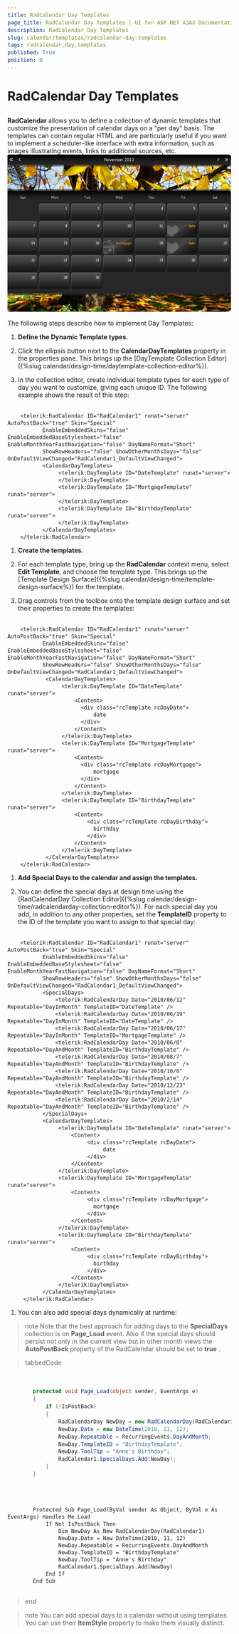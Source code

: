 ```yaml
---
title: RadCalendar Day Templates
page_title: RadCalendar Day Templates | UI for ASP.NET AJAX Documentation
description: RadCalendar Day Templates
slug: calendar/templates/radcalendar-day-templates
tags: radcalendar,day,templates
published: True
position: 0
---
```


# RadCalendar Day Templates



## 

__RadCalendar__ allows you to define a collection of dynamic templates that customize the presentation of calendar days on a "per day" basis. The templates can contain regular HTML and are particularly useful if you want to implement a scheduler-like interface with extra information, such as images illustrating events, links to additional sources, etc.![Templated RadCalendar](images/calendar_SpecialDayTemplates.png)

The following steps describe how to implement Day Templates:

1. __Define the Dynamic Template types.__

1. Click the ellipsis button next to the __CalendarDayTemplates__ property in the properties pane. This brings up the [DayTemplate Collection Editor]({%slug calendar/design-time/daytemplate-collection-editor%}).

1. In the collection editor, create individual template types for each type of day you want to customize, giving each unique ID. The following example shows the result of this step:

````ASPNET
	     
	<telerik:RadCalendar ID="RadCalendar1" runat="server" AutoPostBack="true" Skin="Special"
	       EnableEmbeddedSkins="false" EnableEmbeddedBaseStylesheet="false" EnableMonthYearFastNavigation="false" DayNameFormat="Short"
	       ShowRowHeaders="false" ShowOtherMonthsDays="false" OnDefaultViewChanged="RadCalendar1_DefaultViewChanged">
	       <CalendarDayTemplates>
	            <telerik:DayTemplate ID="DateTemplate" runat="server">
	            </telerik:DayTemplate>
	            <telerik:DayTemplate ID="MortgageTemplate" runat="server">
	            </telerik:DayTemplate>
	            <telerik:DayTemplate ID="BirthdayTemplate" runat="server">
	            </telerik:DayTemplate>
	       </CalendarDayTemplates>
	</telerik:RadCalendar>
````



1. __Create the templates.__

1. For each template type, bring up the __RadCalendar__ context menu, select __Edit Template__, and choose the template type. This brings up the [Template Design Surface]({%slug calendar/design-time/template-design-surface%}) for the template.

1. Drag controls from the toolbox onto the template design surface and set their properties to create the templates:

````ASPNET
	     
	<telerik:RadCalendar ID="RadCalendar1" runat="server" AutoPostBack="true" Skin="Special"
	       EnableEmbeddedSkins="false" EnableEmbeddedBaseStylesheet="false" EnableMonthYearFastNavigation="false" DayNameFormat="Short"
	       ShowRowHeaders="false" ShowOtherMonthsDays="false" OnDefaultViewChanged="RadCalendar1_DefaultViewChanged">
	        <CalendarDayTemplates>
	             <telerik:DayTemplate ID="DateTemplate" runat="server">
	                 <Content>
	                   <div class="rcTemplate rcDayDate">
	                       date
	                   </div>
	                 </Content>
	             </telerik:DayTemplate>
	             <telerik:DayTemplate ID="MortgageTemplate" runat="server">
	                 <Content>
	                   <div class="rcTemplate rcDayMortgage">
	                       mortgage
	                   </div>
	                 </Content>
	             </telerik:DayTemplate>
	             <telerik:DayTemplate ID="BirthdayTemplate" runat="server">
	                 <Content>
	                     <div class="rcTemplate rcDayBirthday">
	                       birthday
	                     </div>
	                 </Content>
	             </telerik:DayTemplate>
	        </CalendarDayTemplates>
	</telerik:RadCalendar>
````



1. __Add Special Days to the calendar and assign the templates.__

1. You can define the special days at design time using the [RadCalendarDay Collection Editor]({%slug calendar/design-time/radcalendarday-collection-editor%}). For each special day you add, in addition to any other properties, set the __TemplateID__ property to the ID of the template you want to assign to that special day:

````ASPNET
	     
	<telerik:RadCalendar ID="RadCalendar1" runat="server" AutoPostBack="true" Skin="Special"
	       EnableEmbeddedSkins="false" EnableEmbeddedBaseStylesheet="false" EnableMonthYearFastNavigation="false" DayNameFormat="Short"
	       ShowRowHeaders="false" ShowOtherMonthsDays="false" OnDefaultViewChanged="RadCalendar1_DefaultViewChanged">
	       <SpecialDays>
	           <telerik:RadCalendarDay Date="2010/06/12" Repeatable="DayInMonth" TemplateID="DateTemplate" />
	           <telerik:RadCalendarDay Date="2010/06/19" Repeatable="DayInMonth" TemplateID="DateTemplate" />
	           <telerik:RadCalendarDay Date="2010/06/17" Repeatable="DayInMonth" TemplateID="MortgageTemplate" />
	           <telerik:RadCalendarDay Date="2010/06/8" Repeatable="DayAndMonth" TemplateID="BirthdayTemplate" />
	           <telerik:RadCalendarDay Date="2010/08/7" Repeatable="DayAndMonth" TemplateID="BirthdayTemplate" />
	           <telerik:RadCalendarDay Date="2010/10/8" Repeatable="DayAndMonth" TemplateID="BirthdayTemplate" />
	           <telerik:RadCalendarDay Date="2010/12/23" Repeatable="DayAndMonth" TemplateID="BirthdayTemplate" />
	           <telerik:RadCalendarDay Date="2010/2/14" Repeatable="DayAndMonth" TemplateID="BirthdayTemplate" />
	       </SpecialDays>
	       <CalendarDayTemplates>
	            <telerik:DayTemplate ID="DateTemplate" runat="server">
	                <Content>
	                     <div class="rcTemplate rcDayDate">
	                          date
	                     </div>
	                </Content>
	            </telerik:DayTemplate>
	            <telerik:DayTemplate ID="MortgageTemplate" runat="server">
	                <Content>
	                     <div class="rcTemplate rcDayMortgage">
	                       mortgage
	                     </div>
	                </Content>
	            </telerik:DayTemplate>
	            <telerik:DayTemplate ID="BirthdayTemplate" runat="server">
	                <Content>
	                     <div class="rcTemplate rcDayBirthday">
	                       birthday
	                     </div>
	                </Content>
	            </telerik:DayTemplate>
	       </CalendarDayTemplates>
	 </telerik:RadCalendar>
````



1. You can also add special days dynamically at runtime:

>note Note that the best approach for adding days to the __SpecialDays__ collection is on __Page_Load__ event. Also if the special days should persist not only in the current view but in other month views the __AutoPostBack__ property of the RadCalendar should be set to __true__ .
>


>tabbedCode

````C#
	
	
	    protected void Page_Load(object sender, EventArgs e)
	    {
	        if (!IsPostBack)
	        {
	            RadCalendarDay NewDay = new RadCalendarDay(RadCalendar1);
	            NewDay.Date = new DateTime(2010, 11, 12);
	            NewDay.Repeatable = RecurringEvents.DayAndMonth;
	            NewDay.TemplateID = "BirthdayTemplate";
	            NewDay.ToolTip = "Anne's Birthday";
	            RadCalendar1.SpecialDays.Add(NewDay);
	        }
	    }
				
````
````VB.NET
	     
	
	    Protected Sub Page_Load(ByVal sender As Object, ByVal e As EventArgs) Handles Me.Load
	        If Not IsPostBack Then
	            Dim NewDay As New RadCalendarDay(RadCalendar1)
	            NewDay.Date = New DateTime(2010, 11, 12)
	            NewDay.Repeatable = RecurringEvents.DayAndMonth
	            NewDay.TemplateID = "BirthdayTemplate"
	            NewDay.ToolTip = "Anne's Birthday"
	            RadCalendar1.SpecialDays.Add(NewDay)
	        End If
	    End Sub
				
````
>end

>note You can add special days to a calendar without using templates. You can use their __ItemStyle__ property to make them visually distinct.
>

